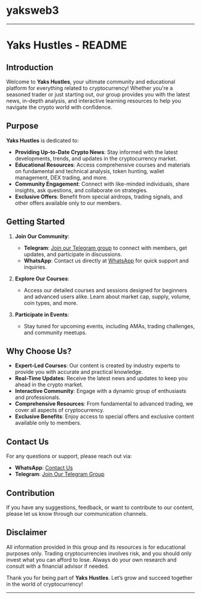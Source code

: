 # yaksweb3

---

# Yaks Hustles - README

## Introduction

Welcome to **Yaks Hustles**, your ultimate community and educational platform for everything related to cryptocurrency! Whether you're a seasoned trader or just starting out, our group provides you with the latest news, in-depth analysis, and interactive learning resources to help you navigate the crypto world with confidence.

## Purpose

**Yaks Hustles** is dedicated to:

- **Providing Up-to-Date Crypto News**: Stay informed with the latest developments, trends, and updates in the cryptocurrency market.
- **Educational Resources**: Access comprehensive courses and materials on fundamental and technical analysis, token hunting, wallet management, DEX trading, and more.
- **Community Engagement**: Connect with like-minded individuals, share insights, ask questions, and collaborate on strategies.
- **Exclusive Offers**: Benefit from special airdrops, trading signals, and other offers available only to our members.

## Getting Started

1. **Join Our Community**:
   - **Telegram**: [Join our Telegram group](https://t.me/+0Q1ztAU2AfI4YWM8) to connect with members, get updates, and participate in discussions.
   - **WhatsApp**: Contact us directly at [WhatsApp](https://wa.me/+2348058126215) for quick support and inquiries.

2. **Explore Our Courses**:
   - Access our detailed courses and sessions designed for beginners and advanced users alike. Learn about market cap, supply, volume, coin types, and more.

3. **Participate in Events**:
   - Stay tuned for upcoming events, including AMAs, trading challenges, and community meetups.

## Why Choose Us?

- **Expert-Led Courses**: Our content is created by industry experts to provide you with accurate and practical knowledge.
- **Real-Time Updates**: Receive the latest news and updates to keep you ahead in the crypto market.
- **Interactive Community**: Engage with a dynamic group of enthusiasts and professionals.
- **Comprehensive Resources**: From fundamental to advanced trading, we cover all aspects of cryptocurrency.
- **Exclusive Benefits**: Enjoy access to special offers and exclusive content available only to members.

## Contact Us

For any questions or support, please reach out via:

- **WhatsApp**: [Contact Us](https://wa.me/+2348058126215)
- **Telegram**: [Join Our Telegram Group](https://t.me/+0Q1ztAU2AfI4YWM8)

## Contribution

If you have any suggestions, feedback, or want to contribute to our content, please let us know through our communication channels.

## Disclaimer

All information provided in this group and its resources is for educational purposes only. Trading cryptocurrencies involves risk, and you should only invest what you can afford to lose. Always do your own research and consult with a financial advisor if needed.

Thank you for being part of **Yaks Hustles**. Let’s grow and succeed together in the world of cryptocurrency!

---

